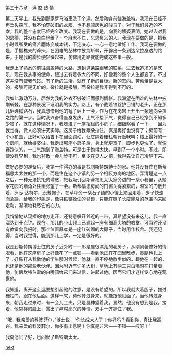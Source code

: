 
第三十六章　满 腔 热 情

第二天早上，我先到那家罗马浴室洗了个澡，然后动身前往海盖特。我现在已经不再垂头丧气。我不怕穿破旧的衣服，也不想骑灰色的骏马了。对于我们最近的不幸，我的整个态度已经完全改变。我现在要做的是，向我的姨婆表明，她过去对我的恩德，并没有白白地给了一个麻木不仁、忘恩负义的人。我现在要做的是，把我小时候所受的痛苦磨炼变成本钱，下定决心、一心一意地做好工作。我现在要做的是，手握樵夫的斧头，在困难的丛林中披荆斩棘，开辟出一条到达朵拉身边的路来。于是我的脚步便轻快起来，仿佛用走路就能完成这些事一般。

我走上了熟悉的前往海盖特的大路，想到这条路跟我的联系，过去我追求的是欢乐，现在我从事的使命，跟过去有着多大的不同，好像我的整个人生都变了。不过这并没有使我气馁。有了新的生活，就有了新的目标，新的志向。劳动量是巨大的，报酬可是无价的。朵拉就是报酬，而朵拉是我非得到不可的。

我如此激动万分，居然为我的外衣不够破旧而感到惆怅。我渴望在困难的丛林中披荆斩棘，在那种景况下证明我的实力。路上，有个戴着铁丝护目镜的老头，正在那儿砸碎铺路石，我真想借用他的锤子砸上一会，作为在花岗岩上开出一条通向朵拉之路的第一步。当时我兴奋得全身发热，上气不接下气，觉得自己已经挣到不知多少钱了。就在这种情况下，我走进了一座招租的小房子，细细察看了一下——因为我觉得，做人必须讲究实际。这房子给我跟朵拉住，真是再好也没有了；房前有一个小花园，正好可以给吉卜在里面跑动，让它隔着栅栏朝行贩吠叫；楼上最好的一个房间，就给姨婆住。我走出那座小房子后，身上就更热了，脚步也更快了，就像赛跑似的，一口气跑到了海盖特。可是由于跑得太快，早到了一个小时。不过，即使没有早到，我也非散一会儿步不可，至少在见人之前，我得先让自己冷静下来。

做好必要的准备后，我第一件得办的事是找到斯特朗博士的家。他并没有住在斯蒂福思太太住的那一带，而是住在这个小镇的另一个相反方向的地区。弄清楚这一点之后，一种无法抗拒的诱惑，把我吸引回斯蒂福思太太家旁边的一条小巷里，从她家花园的墙角处往里张望了一会。斯蒂福思房间的门窗关得紧紧的，温室的门敞开着，罗莎·达特尔，没戴帽子，在草坪旁一条石子铺的小径上来回走着，步子快速而急躁，给我的印象是，像只铁链拴住的猛兽，只能在链子长度能及的范围内来回走动，渐渐地耗尽它的心力。

我悄悄地从窥探的地方走开，还特意躲开邻近的一带，真希望没有来这儿，我一直溜达到十点钟。现在，那儿的小山顶上已建起一座有细高尖塔的教堂，可当时还没有教堂向我报时。那个位置原本是一座红砖砌的大房子，当时用作校舍。我还记得，当时我觉得，能到那儿上学，一定是很好的。

我走到斯特朗博士住的房子近旁时——那是座很漂亮的老房子，从刚刚装修好的情况看，他在这座房子上好像花了一点钱——看到他正在花园里散步，裹腿也扎上了；好像打从我做他的学生那时候起，他就一直不停地散步似的。跟他在一起的，也还是他的那些老伙伴。因为附近有许多大树，草地上有两三只白嘴鸦在打量着他，仿佛坎特伯雷的白嘴鸦给它们来过信，讲起过他，因而它们才这样专心地在观察他。

我知道，离开这么远要想引起他的注意，是没有希望的。所以我就大着胆子，推过栅栏门，跟在他后面。这样一来，待他转过身来，就能跟他见面了。当他转过身来，朝我走过来时，有一会儿工夫，只是凝神望着我，显然，他没有想到是我。接着，他慈祥的脸上，露出了异常高兴的神情，双手一齐握住了我。

“哦，我亲爱的科波菲尔，”博士说，“你长成大人了！你好吗？看到你，真让我高兴。我亲爱的科波菲尔，你多有出息啊！你真是非常——不错——哎呀！”

我向他问了好，也问候了斯特朗太太。

[next](page462)